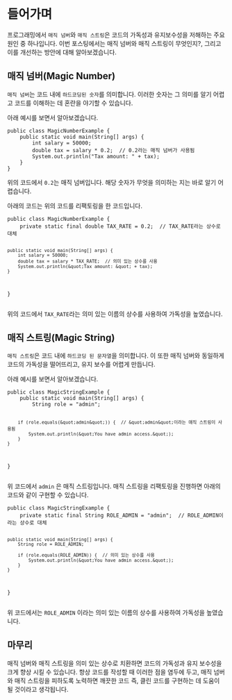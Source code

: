 <h1 id="들어가며">들어가며</h1>
<p>프로그래밍에서 <code>매직 넘버</code>와 <code>매직 스트링</code>은 코드의 가독성과 유지보수성을 저해하는 주요 원인 중 하나입니다.
이번 포스팅에서는 매직 넘버와 매직 스트링이 무엇인지?, 그리고 이를 개선하는 방안에 대해 알아보겠습니다.</p>
<h2 id="매직-넘버magic-number">매직 넘버(Magic Number)</h2>
<p><code>매직 넘버</code>는 코드 내에 <code>하드코딩된 숫자</code>를 의미합니다.
이러한 숫자는 그 의미를 알기 어렵고 코드를 이해하는 데 혼란을 야기할 수 있습니다.</p>
<p>아래 예시를 보면서 알아보겠습니다.</p>
<pre><code class="language-java">public class MagicNumberExample {
    public static void main(String[] args) {
        int salary = 50000;
        double tax = salary * 0.2;  // 0.2라는 매직 넘버가 사용됨
        System.out.println(&quot;Tax amount: &quot; + tax);
    }
}
</code></pre>
<p>위의 코드에서 <code>0.2</code>는 매직 넘버입니다.
해당 숫자가 무엇을 의미하는 지는 바로 알기 어렵습니다.</p>
<p>아래의 코드는 위의 코드를 리팩토링을 한 코드입니다.</p>
<pre><code class="language-java">public class MagicNumberExample {
    private static final double TAX_RATE = 0.2;  // TAX_RATE라는 상수로 대체

    public static void main(String[] args) {
        int salary = 50000;
        double tax = salary * TAX_RATE;  // 의미 있는 상수를 사용
        System.out.println(&quot;Tax amount: &quot; + tax);
    }
}</code></pre>
<p>위의 코드에서 <code>TAX_RATE</code>라는 의미 있는 이름의 상수를 사용하여 가독성을 높였습니다.</p>
<h2 id="매직-스트링magic-string">매직 스트링(Magic String)</h2>
<p><code>매직 스트링</code>은 코드 내에 <code>하드코딩 된 문자열</code>을 의미합니다.
이 또한 매직 넘버와 동일하게 코드의 가독성을 떨어뜨리고, 유지 보수를 어렵게 만듭니다.</p>
<p>아래 예시를 보면서 알아보겠습니다.</p>
<pre><code class="language-java">public class MagicStringExample {
    public static void main(String[] args) {
        String role = &quot;admin&quot;;

        if (role.equals(&quot;admin&quot;)) {  // &quot;admin&quot;이라는 매직 스트링이 사용됨
            System.out.println(&quot;You have admin access.&quot;);
        }
    }
}</code></pre>
<p>위 코드에서 <code>admin</code> 은 매직 스트링입니다.
매직 스트링을 리팩토링을 진행하면 아래의 코드와 같이 구현할 수 있습니다.</p>
<pre><code class="language-java">public class MagicStringExample {
    private static final String ROLE_ADMIN = &quot;admin&quot;;  // ROLE_ADMIN이라는 상수로 대체

    public static void main(String[] args) {
        String role = ROLE_ADMIN;

        if (role.equals(ROLE_ADMIN)) {  // 의미 있는 상수를 사용
            System.out.println(&quot;You have admin access.&quot;);
        }
    }
}</code></pre>
<p>위 코드에서는 <code>ROLE_ADMIN</code> 이라는 의미 있는 이름의 상수를 사용하여 가독성을 높였습니다.</p>
<h2 id="마무리">마무리</h2>
<p>매직 넘버와 매직 스트링을 의미 있는 상수로 치환하면 코드의 가독성과 유지 보수성을 크게 향상 시킬 수 있습니다.
항상 코드를 작성할 때 이러한 점을 염두에 두고, 매직 넘버와 매직 스트링을 피하도록 노력하면 깨끗한 코드 즉, 클린 코드를 구현하는 데 도움이 될 것이라고 생각됩니다.</p>
